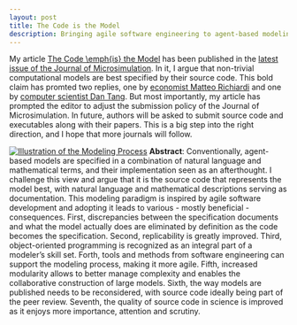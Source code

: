 ```yaml
---
layout: post
title: The Code is the Model
description: Bringing agile software engineering to agent-based modelinng and micro-simulations
---
```

My article [The Code \emph{is} the Model](http://microsimulation.org/IJM/V10_3/IJM_2017_10_3_6.pdf) has been published in the [latest issue of the Journal of Microsimulation](http://microsimulation.org/ijm/issues/volume-103-winter-2017/). In it, I argue that non-trivial computational models are best specified by their source code. This bold claim has promted two replies, one by [economist Matteo Richiardi](http://microsimulation.org/IJM/V10_3/IJM_2017_10_3_8.pdf) and one by [computer scientist Dan Tang](http://microsimulation.org/IJM/V10_3/IJM_2017_10_3_7.pdf). But most importantly, my article has prompted the editor to adjust the submission policy of the Journal of Microsimulation. In future, authors will be asked to submit source code and executables along with their papers. This is a big step into the right direction, and I hope that more journals will follow.

<a href="../../../assets/images/modelingprocess.jpg"><img src="../../../assets/images/processpreview.png" alt="Illustration of the Modeling Process" class="image left"></a> **Abstract**: Conventionally, agent-based models are specified in a combination of natural language and mathematical terms, and their implementation seen as an afterthought. I challenge this view and argue that it is the source code that represents the model best, with natural language and mathematical descriptions serving as documentation. This modeling paradigm is inspired by agile software development and adopting it leads to various - mostly beneficial - consequences. First, discrepancies between the specification documents and what the model actually does are eliminated by definition as the code becomes the specification. Second, replicability is greatly improved. Third, object-oriented programming is recognized as an integral part of a modeler’s skill set. Forth, tools and methods from software engineering can support the modeling process, making it more agile. Fifth, increased modularity allows to better manage complexity and enables the collaborative construction of large models. Sixth, the way models are published needs to be reconsidered, with source code ideally being part of the peer review. Seventh, the quality of source code in science is improved as it enjoys more importance, attention and scrutiny.
